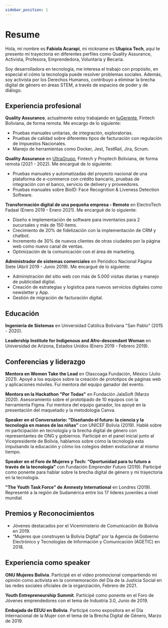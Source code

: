 ```yaml
---
sidebar_position: 1
---
```


# Resume

Hola, mi nombre es **Fabiola Acarapi**, mi nickname es **Ulupica Tech**, aqui te presento
mi trayectoria en diferentes perfiles como Quality Assurance, Activista, Profesora,
Emprendedora, Voluntaria y Becaria.

Soy desarrolladora en tecnología, me interesa el trabajo con propósito, en especial el cómo la tecnología puede resolver problemas sociales. Además, soy activista por los Derechos Humanos, contribuyo a eliminar la brecha digital de género en áreas STEM, a través de espacios de poder y de diálogo.

## Experiencia profesional

**Quality Assurance**, actualmente estoy trabajando en [tuGerente](https://www.tugerente.com/), Fintech Boliviana, de forma remota. Me encargo de lo siguiente:
- Pruebas manuales unitarias, de integración, exploratorias.
- Pruebas de calidad sobre diferentes tipos de facturación con regulación de Impuestos Nacionales.
- Manejo de herramientas como Docker, Jest, TestRail, Jira, Scrum.

**Quality Assurance** en [UltraGrupo](https://www.ultracreditos.com/), Fintech y Proptech Boliviana, de forma remota (2021 - 2022). Me encargué de lo siguiente:
- Pruebas manuales y automatizadas del proyecto nacional de una plataforma de e-commerce con crédito bancario, pruebas de integración con el banco, servicio de delivery y proveedores.
- Pruebas manuales sobre BioID: Face Recognition & Liveness Detection Software.

**Transformación digital de una pequeña empresa - Remoto** en ElectroTech Fadaal  (Enero 2019 - Enero 2021). Me encargué de lo siguiente:
- Diseño e implementación de software para inventarios para 2 sucursales y más de 150 items.
- Crecimiento de 20% de fidelización con la implementación de CRM y chatbot.
- Incremento de 30% de nuevos clientes de otras ciudades por la página web como nuevo canal de ventas.
- Optimización de la comunicación con el área de marketing.

**Administrador de sistemas comerciales** en Periódico Nacional Página Siete (Abril 2019 - Junio 2019). Me encargué de lo siguiente:
- Administración del sitio web con más de 5.000 visitas diarias y manejo de publicidad digital.
- Creación de estrategias y logística para nuevos servicios digitales como newsletter y App.
- Gestión de migración de facturación digital.

## Educación
**Ingeniería de Sistemas** en Universidad Católica Boliviana "San Pablo" (2015 - 2020).

**Leadership Institute for Indigenous and Afro-descendant Woman** en Universidad de Arizona, Estados Unidos (Enero 2019 - Febrero 2019).

## Conferencias y liderazgo

**Mentora en Women Take the Lead** en  Olascoaga Fundación, México (Julio 2021).
Apoyé a los equipos sobre la creación de prototipos de páginas web y aplicaciones móviles.
Fuí mentora del equipo ganador del evento.

**Mentora en la Hackathon "Por Todas"** en Fundación JalaSoft (Marzo 2020).
Asesoramiento sobre el prototipado de 10 equipos con la herramienta Figma.
Fui mentora del equipo ganador, los apoyé en la presentación del maquetado y la metodología Canva.

**Speaker en el Conversatorio: “Diseñando el futuro: la ciencia y la tecnología en manos de las niñas”** con UNICEF Bolivia (2019).
Hablé sobre mi participación en tecnología y la brecha digital de género con representantes de ONG y gobiernos.
Participé en el panel inicial junto al Vicepresidente de Bolivia, hablamos sobre cómo la tecnología esta impulsando la educación y cómo los colegios deben evolucionar al mismo tiempo.

**Speaker en el Foro de Mujeres y Tech: “Oportunidad para tu futuro a través de la tecnología”** con Fundación Emprender Futuro (2019).
Participé como ponente para hablar sobre la brecha digital de género y mi trayectoria en la tecnología.

**"The Youth Task Force" de Amnesty International** en Londres (2019).  Representé a la región de Sudamérica entre los 17 líderes juveniles a nivel mundial.

## Premios y Reconocimientos
- Jóvenes destacados por el Viceministerio de Comunicación de Bolivia en 2019.
- “Mujeres que construyen la Bolivia Digital” por la Agencia de Gobierno Electrónico y Tecnologías de Información y Comunicación (AGETIC) en 2018.

## Experiencia como speaker

**ONU Mujeres Bolivia**. Participé en el video promocional compartiendo mi opinión como activista en la conmemoración del Día de la Justicia Social en las redes sociales oficiales de la organziación, Febrero de 2021.

**Youth Entrepreneurship Summit**. Participé como ponente en el Foro de Jóvenes emprendedores con el tema de Industria 3.0, Junio de 2019.

**Embajada de EEUU en Bolivia**. Participé como expositora en el Día Internacional de la Mujer con el tema de la Brecha Digital de Género, Marzo de 2019.


